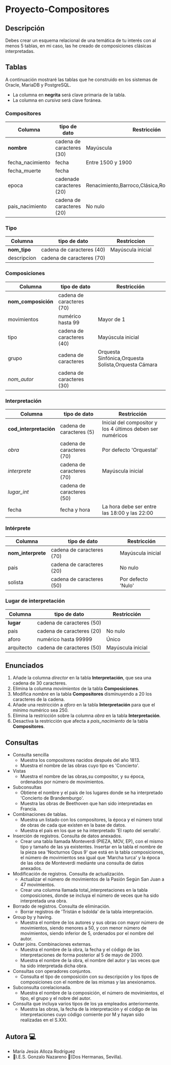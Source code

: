 # Proyecto-Compositores

## Descripción
Debes crear un esquema relacional de una temática de tu interés con al menos 5 tablas, en mi caso, las he creado de composiciones clásicas interpretadas. 

## Tablas
A continuación mostraré las tablas que he construido en los sistemas de Oracle, MariaDB y PostgreSQL.

* La columna en **negrita** será clave primaria de la tabla.
* La columna en *cursiva* será clave foránea. 

### Compositores
| Columna | tipo de dato | Restricción |
| --- | --- | --- |
| **nombre** | cadena de caracteres (30) | Mayúscula 
| fecha_nacimiento | fecha | Entre 1500 y 1900 
| fecha_muerte | fecha |  |
| epoca | cadenade caracteres (20) | Renacimiento,Barroco,Clásica,Romántica,Moderna |
| pais_nacimiento | cadena de caracteres (20) | No nulo |

### Tipo
| Columna | tipo de dato | Restriccion |
| --- | --- | --- |
| **nom_tipo** | cadena de caracteres (40) | Mayúscula inicial | 
| descripcion | cadena de caracteres (70) |  |

### Composiciones
| Columna | tipo de dato | Restricción |
| --- | --- | --- |
| **nom_composición** | cadena de caracteres (70) |  |
| movimientos | numérico hasta 99 | Mayor de 1 |
| tipo | cadena de caracteres (40) | Mayúscula inicial |
| grupo | cadena de caracteres | Orquesta Sinfónica,Orquesta Solista,Orquesta Cámara |
| *nom_autor* | cadena de caracteres (30) |   |

### Interpretación

| Columna | tipo de dato | Restricción |
| --- | --- | --- |
| **cod_interpretación** | cadena de caracteres (5) | Inicial del compositor y los 4 últimos deben ser numéricos  |
| *obra* | cadena de caracteres (70) | Por defecto 'Orquestal' |
| *interprete* | cadena de caracteres (70) | Mayúscula inicial |
| *lugar_int* | cadena de caracteres (50) |   |
| fecha | fecha y hora | La hora debe ser entre las 18:00 y las 22:00 |

### Intérprete
| Columna | tipo de dato | Restricción |
| --- | --- | --- |
| **nom_interprete** | cadena de caracteres (70) | Mayúscula inicial |
| pais | cadena de caracteres (20) | No nulo |
| solista | cadena de caracteres (50) | Por defecto 'Nulo' |

### Lugar de interpretación
| Columna | tipo de dato | Restricción |
| --- | --- | --- |
| **lugar** | cadena de caracteres (50) |  |
| pais | cadena de caracteres (20) | No nulo |
| aforo | numérico hasta 99999 | Único |
| arquitecto | cadena de caracteres (50) | Mayúscula inicial |

## Enunciados

1. Añade la columna *director* en la tabla **Interpretación**, que sea una cadena de 30 caracteres.
2. Elimina la columna *movimientos* de la tabla **Composiciones**.
3. Modifica *nombre* en la tabla **Compositores** disminuyendo a 20 los caracteres de la cadena.
4. Añade una restricción a *aforo* en la tabla **Interpretación** para que el mínimo numérico sea 250.
5. Elimina la restricción sobre la columna *obra* en la tabla **Interpretación**.
6. Desactiva la restricción que afecta a *pais_nacimiento* de la tabla **Compositores**.

## Consultas

* Consulta sencilla
	* Muestra los compositores nacidos después del año 1813.
	* Muestra el nombre de las obras cuyo tipo es 'Concierto'. 
* Vistas
	* Muestra el nombre de las obras,su compositor, y su época, ordenados por número de movimientos.
* Subconsultas
	* Obtiene el nombre y el país de los lugares donde se ha interpretado 'Concierto de Brandemburgo'.
	* Muestra las obras de Beethoven que han sido interpretadas en Francia.
* Combinaciones de tablas.
	* Muestra un listado con los compositores, la época y el número total de obras de cada que existen en la base de datos.
	* Muestra el país en los que se ha interpretado 'El rapto del serrallo'.
* Inserción de registros. Consulta de datos anexados.
	* Crear una tabla llamada Monteverdi (PIEZA, MOV, EP), con el mismo tipo y tamaño de las ya existentes. Insertar en la tabla el nombre de la pieza sea 'Nocturnos Opus 9' que está en la tabla composiciones, el número de movimientos sea igual que 'Marcha turca' y la época de las obra de Monteverdi mediante una consulta de datos anexados.
* Modificación de registros. Consulta de actualización.
	* Actualizar el número de movimientos de la Pasión Según San Juan a 47 movimientos.
	* Crear una columna llamada total_interpretaciones en la tabla composiciones, donde se incluya el número de veces que ha sido interpretada una obra.
* Borrado de registros. Consulta de eliminación.
	* Borrar registros de 'Tristán e Isdolda' de la tabla interpretación.
* Group by y having.
	* Muestra el nombre de los autores y sus obras con mayor número de movimientos, siendo menores a 50, y con menor número de movimientos, siendo inferior de 5, ordenados por el nombre del autor.
* Outer joins. Combinaciones externas.
	* Muestra el nombre de la obra, la fecha y el código de las interpretaciones de forma posterior al 5 de mayo de 2000.
	* Muestra el nombre de la obra, el nombre del autor y las veces que ha sido interpretada dicha obra.
* Consultas con operadores conjuntos.
	* Consulta el tipo de composición con su descripción y los tipos de composiciones con el nombre de las mismas y las anexionamos.
* Subconsulta corelacionada.
	* Muestra el nombre de la composición, el número de movimientos, el tipo, el grupo y el nobre del autor.
* Consulta que incluya varios tipos de los ya empleados anteriormente.
	* Muestra las obras, la fecha de la interpretación y el código de las interpretaciones cuyo código comiente por M y hayan sido realizadas en el S.XXI.

## Autora :computer:
* María Jesús Alloza Rodríguez
* :school:I.E.S. Gonzalo Nazareno :round_pushpin:(Dos Hermanas, Sevilla).
